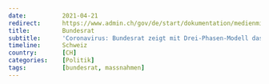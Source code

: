 ```yaml
---
date:          2021-04-21
redirect:      https://www.admin.ch/gov/de/start/dokumentation/medienmitteilungen.msg-id-83199.html
title:         Bundesrat
subtitle:      'Coronavirus: Bundesrat zeigt mit Drei-Phasen-Modell das weitere Vorgehen auf'
timeline:      Schweiz
country:       [CH]
categories:    [Politik]
tags:          [bundesrat, massnahmen]
---
```

